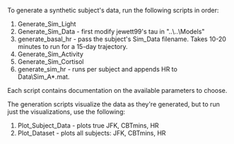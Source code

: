 To generate a synthetic subject's data, run the following scripts in order:
1. Generate_Sim_Light
2. Generate_Sim_Data - first modify jewett99's tau in "..\\..\Models"
3. generate_basal_hr - pass the subject's Sim_Data filename. Takes 10-20 minutes to run for a 15-day trajectory.
4. Generate_Sim_Activity
5. Generate_Sim_Cortisol
6. generate_sim_hr - runs per subject and appends HR to Data\Sim_A*.mat.

Each script contains documentation on the available parameters to choose.

The generation scripts visualize the data as they're generated, but to run just the visualizations, use the following:
1. Plot_Subject_Data - plots true JFK, CBTmins, HR
2. Plot_Dataset - plots all subjects: JFK, CBTmins, HR